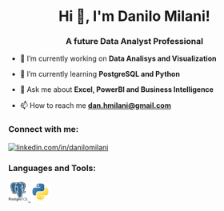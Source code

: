 <h1 align="center">Hi 👋, I'm Danilo Milani!</h1>
<h3 align="center">A future Data Analyst Professional</h3>

- 🔭 I’m currently working on **Data Analisys and Visualization**

- 🌱 I’m currently learning **PostgreSQL and Python**

- 💬 Ask me about **Excel, PowerBI and Business Intelligence**

- 📫 How to reach me **dan.hmilani@gmail.com**

<h3 align="left">Connect with me:</h3>
<p align="left">
<a href="linkedin.com/in/danilomilani" target="blank"><img align="center" src="https://raw.githubusercontent.com/rahuldkjain/github-profile-readme-generator/master/src/images/icons/Social/linked-in-alt.svg" alt="linkedin.com/in/danilomilani" height="30" width="40" /></a>
</p>

<h3 align="left">Languages and Tools:</h3>
<p align="left"> <a href="https://www.postgresql.org" target="_blank" rel="noreferrer"> <img src="https://raw.githubusercontent.com/devicons/devicon/master/icons/postgresql/postgresql-original-wordmark.svg" alt="postgresql" width="40" height="40"/> </a> <a href="https://www.python.org" target="_blank" rel="noreferrer"> <img src="https://raw.githubusercontent.com/devicons/devicon/master/icons/python/python-original.svg" alt="python" width="40" height="40"/> </a> </p>


<!---
- 👋 Hi, I’m @danilo-milani
- 👀 I’m interested in ...
- 🌱 I’m currently learning ...
- 💞️ I’m looking to collaborate on ...
- 📫 How to reach me ...


danilo-milani/danilo-milani is a ✨ special ✨ repository because its `README.md` (this file) appears on your GitHub profile.
You can click the Preview link to take a look at your changes.
--->
